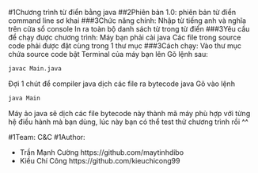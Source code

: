 #1Chương trình từ điển bằng java
##2Phiên bản 1.0: phiên bản từ điển command line sơ khai
###3Chức năng chính: 
Nhập từ tiếng anh và nghĩa trên cửa sổ console
In ra toàn bộ danh sách từ trong từ điển
###3Yêu cầu để chạy được chương trình:
Máy bạn phải cài java
Các file trong source code phải được đặt cùng trong 1 thư mục
###3Cách chạy: 
Vào thư mục chứa source code bật Terminal của máy bạn lên
Gõ lệnh sau:
```sh
javac Main.java
```
Đợi 1 chút để compiler java dịch các file ra bytecode java
Gõ vào lệnh
```sh
java Main
```
Máy ảo java sẽ dịch các file bytecode này thành mã máy phù hợp với từng hệ điều hành mà bạn dùng, lúc này bạn có thể test thử chương trình rồi ^^

#1Team: C&C
#1Author:
<ul>
<li>Trần Mạnh Cường https://github.com/maytinhdibo</li>
<li>Kiều Chí Công https://github.com/kieuchicong99</li>
</ul>
